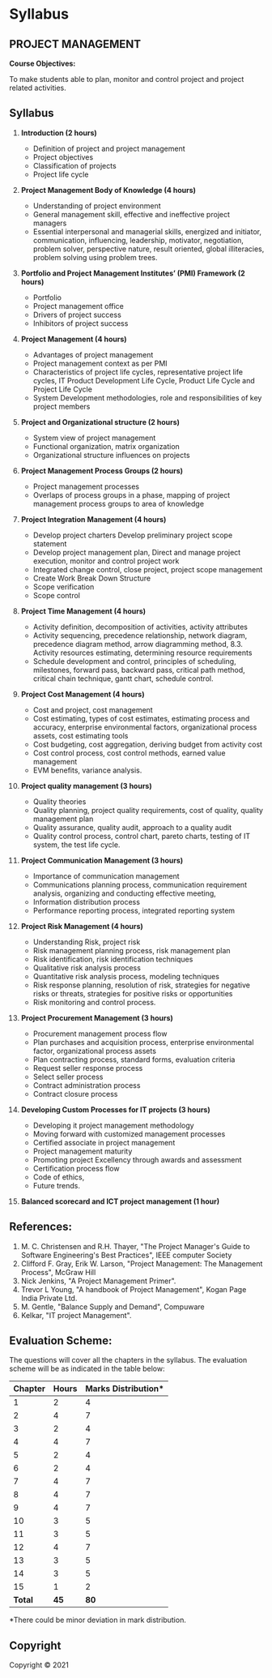 # Syllabus

## PROJECT MANAGEMENT

**Course Objectives:**

To make students able to plan, monitor and control project and project related activities.

## Syllabus

1. **Introduction (2 hours)**
    * Definition of project and project management
    * Project objectives
    * Classification of projects
    * Project life cycle
    
2. **Project Management Body of Knowledge (4 hours)**
    * Understanding of project environment
    * General management skill, effective and ineffective project managers
    * Essential interpersonal and managerial skills, energized and initiator, communication, influencing, leadership, motivator, negotiation, problem solver, perspective nature, result oriented, global illiteracies, problem solving using problem trees.
    
3. **Portfolio and Project Management Institutes’ (PMI) Framework (2 hours)**
    * Portfolio
    * Project management office
    * Drivers of project success
    * Inhibitors of project success
    
4. **Project Management (4 hours)**
    * Advantages of project management
    * Project management context as per PMI
    * Characteristics of project life cycles, representative project life cycles, IT Product Development Life Cycle, Product Life Cycle and Project Life Cycle
    * System Development methodologies, role and responsibilities of key project members
    
5. **Project and Organizational structure (2 hours)**
    * System view of project management
    * Functional organization, matrix organization
    * Organizational structure influences on projects
    
6. **Project Management Process Groups (2 hours)**
    * Project management processes
    * Overlaps of process groups in a phase, mapping of project management process groups to area of knowledge
    
7. **Project Integration Management (4 hours)**
    * Develop project charters Develop preliminary project scope statement
    * Develop project management plan, Direct and manage project execution, monitor and control project work
    * Integrated change control, close project, project scope management
    * Create Work Break Down Structure
    * Scope verification
    * Scope control
    
8. **Project Time Management (4 hours)**
    * Activity definition, decomposition of activities, activity attributes
    * Activity sequencing, precedence relationship, network diagram, precedence diagram method, arrow diagramming method, 8.3. Activity resources estimating, determining resource requirements
    * Schedule development and control, principles of scheduling, milestones, forward pass, backward pass, critical path method, critical chain technique, gantt chart, schedule control.
    
9. **Project Cost Management (4 hours)**
    * Cost and project, cost management
    * Cost estimating, types of cost estimates, estimating process and accuracy, enterprise environmental factors, organizational process assets, cost estimating tools
    * Cost budgeting, cost aggregation, deriving budget from activity cost
    * Cost control process, cost control methods, earned value management
    * EVM benefits, variance analysis.
    
10. **Project quality management (3 hours)**
    * Quality theories
    * Quality planning, project quality requirements, cost of quality, quality management plan
    * Quality assurance, quality audit, approach to a quality audit
    * Quality control process, control chart, pareto charts, testing of IT system, the test life cycle.
    
11. **Project Communication Management (3 hours)**
    * Importance of communication management
    * Communications planning process, communication requirement analysis, organizing and conducting effective meeting,
    * Information distribution process
    * Performance reporting process, integrated reporting system
    
12. **Project Risk Management (4 hours)**
    * Understanding Risk, project risk
    * Risk management planning process, risk management plan
    * Risk identification, risk identification techniques
    * Qualitative risk analysis process
    * Quantitative risk analysis process, modeling techniques
    * Risk response planning, resolution of risk, strategies for negative risks or threats, strategies for positive risks or opportunities
    * Risk monitoring and control process.
    
13. **Project Procurement Management (3 hours)**
    * Procurement management process flow
    * Plan purchases and acquisition process, enterprise environmental factor, organizational process assets
    * Plan contracting process, standard forms, evaluation criteria
    * Request seller response process
    * Select seller process
    * Contract administration process
    * Contract closure process
    
14. **Developing Custom Processes for IT projects (3 hours)**
    * Developing it project management methodology
    * Moving forward with customized management processes
    * Certified associate in project management
    * Project management maturity
    * Promoting project Excellency through awards and assessment
    * Certification process flow
    * Code of ethics,
    * Future trends.
    
15. **Balanced scorecard and ICT project management (1 hour)**

## References:

1. M. C. Christensen and R.H. Thayer, "The Project Manager's Guide to Software Engineering's Best Practices", IEEE computer Society
2. Clifford F. Gray, Erik W. Larson, "Project Management: The Management Process", McGraw Hill
3. Nick Jenkins, "A Project Management Primer".
4. Trevor L Young, "A handbook of Project Management", Kogan Page India Private Ltd.
5. M. Gentle, "Balance Supply and Demand", Compuware
6. Kelkar, "IT project Management".

## Evaluation Scheme:

The questions will cover all the chapters in the syllabus. The evaluation scheme will be as indicated in the table below:

| Chapter | Hours | Marks Distribution* |
|---|---|---|
| 1 | 2 | 4 |
| 2 | 4 | 7 |
| 3 | 2 | 4 |
| 4 | 4 | 7 |
| 5 | 2 | 4 |
| 6 | 2 | 4 |
| 7 | 4 | 7 |
| 8 | 4 | 7 |
| 9 | 4 | 7 |
| 10 | 3 | 5 |
| 11 | 3 | 5 |
| 12 | 4 | 7 |
| 13 | 3 | 5 |
| 14 | 3 | 5 |
| 15 | 1 | 2 |
| **Total** | **45** | **80** |

\*There could be minor deviation in mark distribution.

## Copyright

Copyright © 2021